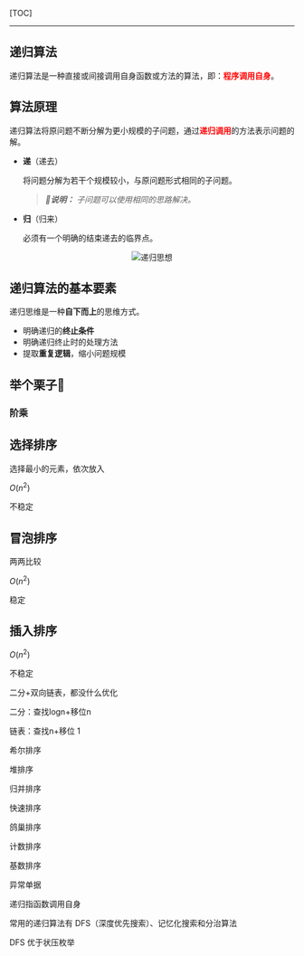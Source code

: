 <!-- @author: Zhang Jinbao -->

<!-- @date: 2022-04-25 10:53:45 -->

[TOC]

---

## 递归算法

递归算法是一种直接或间接调用自身函数或方法的算法，即：<font color="red">**程序调用自身**</font>。



## 算法原理

递归算法将原问题不断分解为更小规模的子问题，通过<font color="red">**递归调用**</font>的方法表示问题的解。

- **递**（递去）

  将问题分解为若干个规模较小，与原问题形式相同的子问题。

  > ***💬说明：*** *子问题可以使用相同的思路解决。*

- **归**（归来）

  必须有一个明确的结束递去的临界点。

<div align="center">
    <img src="https://img-blog.csdnimg.cn/20200607172648138.jpg" title="递归思想" />
</div>



## 递归算法的基本要素

递归思维是一种**自下而上**的思维方式。

- 明确递归的**终止条件**
- 明确递归终止时的处理方法
- 提取**重复逻辑**，缩小问题规模



## 举个栗子🌰

### 阶乘



### 





## 选择排序

选择最小的元素，依次放入

$O(n^2)$

不稳定



## 冒泡排序

两两比较

$O(n^2)$

稳定



## 插入排序

$O(n^2)$

不稳定

二分+双向链表，都没什么优化

二分：查找logn+移位n

链表：查找n+移位 1



希尔排序

堆排序

归并排序

快速排序

鸽巢排序

计数排序

基数排序



异常单据



递归指函数调用自身



常用的递归算法有 DFS（深度优先搜索）、记忆化搜索和分治算法





DFS 优于状压枚举
